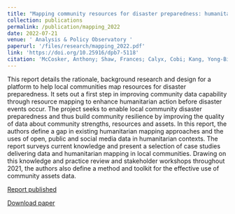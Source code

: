 ```yaml
---
title: "Mapping community resources for disaster preparedness: humanitarian data capability and automated futures (2022)"
collection: publications
permalink: /publication/mapping_2022
date: 2022-07-21
venue: ' Analysis & Policy Observatory '
paperurl: '/files/research/mapping_2022.pdf'
link: 'https://doi.org/10.25916/dpb7-5118'
citation: 'McCosker, Anthony; Shaw, Frances; Calyx, Cobi; Kang, Yong-Bin; Albury, Kath; Australian Red Cross (2022). Mapping community resources for disaster preparedness: humanitarian data capability and automated futures. Analysis & Policy Observatory'
---
```


This report details the rationale, background research and design for a platform to help local communities map resources for disaster preparedness. It sets out a first step in improving community data capability through resource mapping to enhance humanitarian action before disaster events occur. The project seeks to enable local community disaster preparedness and thus build community resilience by improving the quality of data about community strengths, resources and assets. In this report, the authors define a gap in existing humanitarian mapping approaches and the uses of open, public and social media data in humanitarian contexts. The report surveys current knowledge and present a selection of case studies delivering data and humanitarian mapping in local communities. Drawing on this knowledge and practice review and stakeholder workshops throughout 2021, the authors also define a method and toolkit for the effective use of community assets data.

[Report published](https://doi.org/10.25916/dpb7-5118)

[Download paper](/files/research/mapping_2022.pdf)